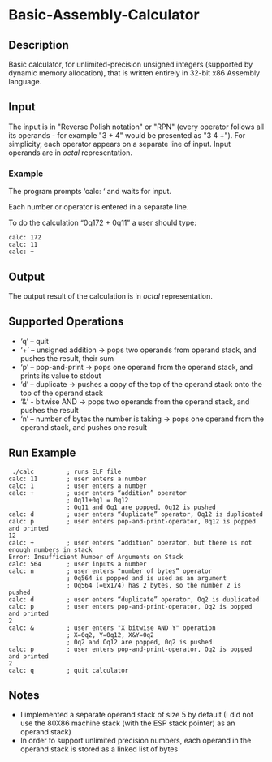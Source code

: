 # Basic-Assembly-Calculator

## Description

Basic calculator, for unlimited-precision unsigned integers (supported by dynamic memory allocation), that is written entirely in 32-bit x86 Assembly language.

## Input

The input is in "Reverse Polish notation" or "RPN" (every operator follows all its operands - for example "3 + 4" would be presented as "3 4 +").
For simplicity, each operator appears on a separate line of input.
Input operands are in *octal* representation.

### Example

The program prompts ‘calc: ‘ and waits for input.


Each number or operator is entered in a separate line.

To do the calculation “0q172 + 0q11” a user should type:

```
calc: 172
calc: 11
calc: +
```

## Output
The output result of the calculation is in *octal* representation.

## Supported Operations

- ‘q’ – quit
- ‘+’ – unsigned addition -> pops two operands from operand stack, and pushes the result, their sum
- ‘p’ – pop-and-print -> pops one operand from the operand stack, and prints its value to stdout
- ‘d’ – duplicate -> pushes a copy of the top of the operand stack onto the top of the operand stack
- ‘&’ - bitwise AND -> pops two operands from the operand stack, and pushes the result
- ‘n’ – number of bytes the number is taking -> pops one operand from the operand stack, and pushes one result


## Run Example
```
 ./calc         ; runs ELF file
calc: 11        ; user enters a number
calc: 1         ; user enters a number
calc: +         ; user enters “addition” operator
                ; Oq11+0q1 = 0q12
                ; Oq11 and 0q1 are popped, 0q12 is pushed
calc: d         ; user enters “duplicate” operator, 0q12 is duplicated
calc: p         ; user enters pop-and-print-operator, 0q12 is popped and printed
12
calc: +         ; user enters “addition” operator, but there is not enough numbers in stack
Error: Insufficient Number of Arguments on Stack
calc: 564       ; user inputs a number
calc: n         ; user enters "number of bytes” operator
                ; Oq564 is popped and is used as an argument
                ; Oq564 (=0x174) has 2 bytes, so the number 2 is pushed
calc: d         ; user enters “duplicate” operator, Oq2 is duplicated
calc: p         ; user enters pop-and-print-operator, Oq2 is popped and printed
2
calc: &         ; user enters "X bitwise AND Y" operation
                ; X=0q2, Y=0q12, X&Y=0q2
                ; 0q2 and Oq12 are popped, 0q2 is pushed
calc: p         ; user enters pop-and-print-operator, Oq2 is popped and printed
2
calc: q         ; quit calculator
```

## Notes

- I implemented a separate operand stack of size 5 by default (I did not use the 80X86 machine stack (with the ESP stack pointer) as an operand stack)
- In order to support unlimited precision numbers, each operand in the operand stack is stored as a linked list of bytes


